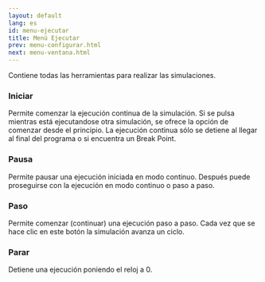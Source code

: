 ```yaml
---
layout: default
lang: es
id: menu-ejecutar
title: Menú Ejecutar
prev: menu-configurar.html
next: menu-ventana.html
---
```


Contiene todas las herramientas para realizar las simulaciones.

### Iniciar

Permite comenzar la ejecución continua de la simulación. Si se pulsa mientras está ejecutandose otra simulación, se ofrece la opción de comenzar desde el principio. La ejecución continua sólo se detiene al llegar al final del programa o si encuentra un Break Point.


### Pausa

Permite pausar una ejecución iniciada en modo continuo. Después puede proseguirse con la ejecución en modo continuo o paso a paso.


### Paso

Permite comenzar (continuar) una ejecución paso a paso. Cada vez que se hace clic en este botón la simulación avanza un ciclo.


### Parar

Detiene una ejecución poniendo el reloj a 0.
